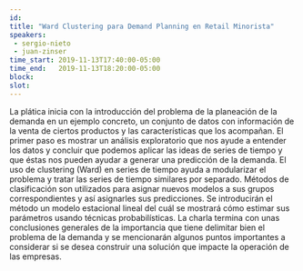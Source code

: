 ```yaml
---
id: 
title: "Ward Clustering para Demand Planning en Retail Minorista"
speakers:
 - sergio-nieto
 - juan-zinser
time_start: 2019-11-13T17:40:00-05:00
time_end:   2019-11-13T18:20:00-05:00
block: 
slot: 
---
```


<div>La plática inicia con la introducción del problema de la planeación de la demanda en un ejemplo concreto, un conjunto de datos con información de la venta de ciertos productos y las características que los acompañan.
El primer paso es mostrar un análisis exploratorio que nos ayude a entender los datos y concluir que podemos aplicar las ideas de series de tiempo y que éstas nos pueden ayudar a generar una predicción de la demanda.
El uso de clustering (Ward) en series de tiempo ayuda a modularizar el problema y tratar las series de tiempo similares por separado.
Métodos de clasificación son utilizados para asignar nuevos modelos a sus grupos correspondientes y así asignarles sus predicciones.
Se introducirán el método un modelo estacional lineal del cuál se mostrará cómo estimar sus parámetros usando técnicas probabilísticas.
La charla termina con unas conclusiones generales de la importancia que tiene delimitar bien el problema de la demanda y se mencionarán algunos puntos importantes a considerar si se desea construir una solución que impacte la operación de las empresas.</div>
<div></div>
